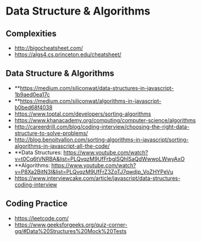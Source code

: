 # Data Structure & Algorithms #

## Complexities ##
* http://bigocheatsheet.com/
* https://algs4.cs.princeton.edu/cheatsheet/

## Data Structure & Algorithms ##
* **https://medium.com/siliconwat/data-structures-in-javascript-1b9aed0ea17c
* **https://medium.com/siliconwat/algorithms-in-javascript-b0bed68f4038
* https://www.toptal.com/developers/sorting-algorithms
* https://www.khanacademy.org/computing/computer-science/algorithms
* http://careerdrill.com/blog/coding-interview/choosing-the-right-data-structure-to-solve-problems/
* http://blog.benoitvallon.com/sorting-algorithms-in-javascript/sorting-algorithms-in-javascript-all-the-code/
* **Data Structures: https://www.youtube.com/watch?v=t0Cq6tVNRBA&list=PLQvqzM9UfFrbglSQhlSaQdWwwoLWwyAxO
* **Algorithms: https://www.youtube.com/watch?v=P8Xa2BitN3I&list=PLQvqzM9UfFrZ3ZoTJ7qwdjp_VoZHYPeVu
* https://www.interviewcake.com/article/javascript/data-structures-coding-interview


## Coding Practice ##
* https://leetcode.com/
* https://www.geeksforgeeks.org/quiz-corner-gq/#Data%20Structures%20Mock%20Tests
